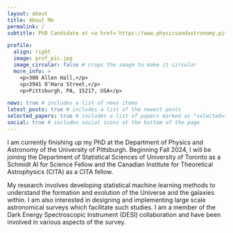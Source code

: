 ```yaml
---
layout: about
title: About Me
permalink: /
subtitle: PhD Candidate at <a href='https://www.physicsandastronomy.pitt.edu/'>Department of Physics & Astronomy</a>, <a href='https://www.pitt.edu/'> University of Pittsburgh</a>.

profile:
  align: right
  image: prof_pic.jpg
  image_circular: false # crops the image to make it circular
  more_info: >
    <p>300 Allen Hall,</p>
    <p>3941 O'Hara Street,</p>
    <p>Pittsburgh, PA, 15217, USA</p>

news: true # includes a list of news items
latest_posts: true # includes a list of the newest posts
selected_papers: true # includes a list of papers marked as "selected={true}"
social: true # includes social icons at the bottom of the page
---
```

I am currently finishing up my PhD at the Department of Physics and Astronomy of the University of Pittsburgh. Beginning Fall 2024, I will be joining the Department of Statistical Sciences of University of Toronto as a Schmidt AI for Science Fellow and the Canadian Institute for Theoretical Astrophysics (CITA) as a CITA fellow.

My research involves developing statistical machine learning methods to understand the formation and evolution of the Universe and the galaxies within. I am also interested in designing and implementing large scale astronomical surveys which facilitate such studies. I am a member of the Dark Energy Spectroscopic Instrument (DESI) collaboration and have been involved in various aspects of the survey.